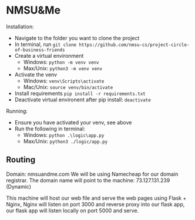 # NMSU&Me

Installation:
- Navigate to the folder you want to clone the project
- In terminal, run `git clone https://github.com/nmsu-cs/project-circle-of-business-friends`
- Create a virtual environment 
    - Windows: `python -m venv venv`
    - Max/Unix: `python3 -m venv venv`
- Activate the venv
    - Windows: `venv\Scripts\activate`
    - Mac/Unix: `source venv/bin/activate`
- Install requirements `pip install -r requirements.txt`
- Deactivate virtual environent after pip install: `deactivate`
 
Running: 
- Ensure you have activated your venv, see above
- Run the following in terminal: 
    - Windows: `python .\logic\app.py`
    - Max/Unix: `python3 ./logic/app.py`

## Routing
Domain: nmsuandme.com
We will be using Namecheap for our domain registrar.
The domain name will point to the machine: 73.127.131.239 (Dynamic)

This machine will host our web file and serve the web pages using
Flask + Nginx, Nginx will listen on port 3000 and reverse proxy into 
our flask app, our flask app will listen locally on port 5000 and serve.
